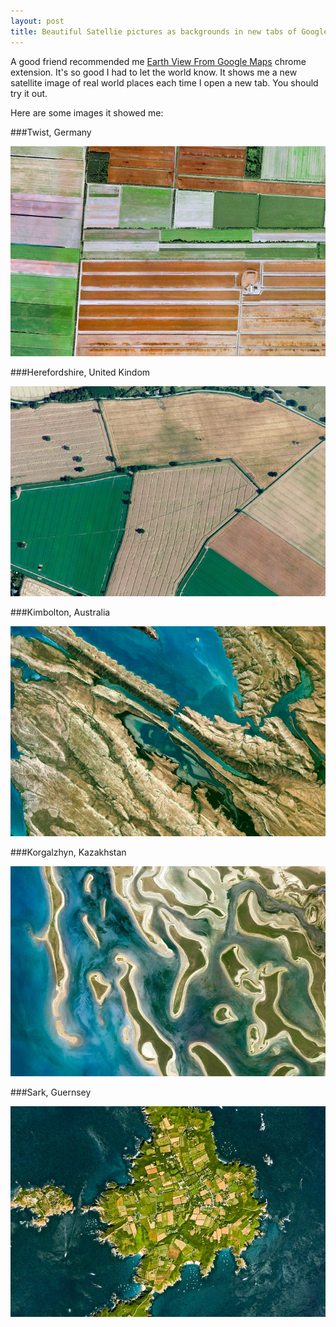 ```yaml
---
layout: post
title: Beautiful Satellie pictures as backgrounds in new tabs of Google Chrome
---
```


A good friend recommended me [Earth View From Google Maps](https://chrome.google.com/webstore/detail/earth-view-from-google-ma/bhloflhklmhfpedakmangadcdofhnnoh/related) chrome extension. It's so good I had to let the world know. It shows me a new satellite image of real world places each time I open a new tab. You should try it out.

Here are some images it showed me:

###Twist, Germany

![Twist Germany](public/images/twist-germany.jpg)

###Herefordshire, United Kindom

![Herefordshire United Kindom](/public/images/herefordshire-united-kingdom.jpg)

###Kimbolton, Australia

![Kimbolton Australia](/public/images/kimbolton-australia.jpg)

###Korgalzhyn, Kazakhstan

![Korgalzhyn Kazakhstan](/public/images/korgalzhyn-kazakhstan.jpg)

###Sark, Guernsey

![Sark Guernsey](/public/images/sark-guernsey.jpg)